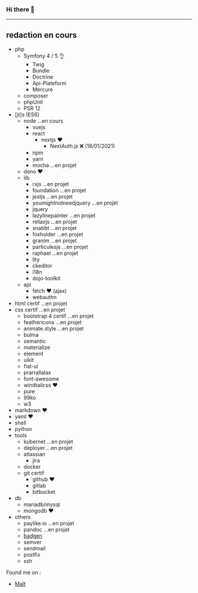 ### Hi there 👋 
-----
redaction en cours
-----
- php
    - Symfony 4 / 5 👌
        - Twig
        - Bundle
        - Doctrine
        - Api-Plateform
        - Mercure
    - composer
    - phpUnit
    - PSR 12
- [jt]s (ES6)
    - node ...en cours
        - vuejs
        - react
            - nextjs ♥️
                - NextAuth.js ❌ (18/01/2021)
        - npm
        - yarn
        - mocha ...en projet
    - deno ♥️
    - lib
        - rxjs ...en projet
        - foundation ...en projet
        - jestjs ...en projet
        - youmightnotneedjquery ...en projet
        - jquery
        - lazylinepainter ...en projet
        - rellaxjs ...en projet
        - snabbt ...en projet
        - foxholder ...en projet
        - granim ...en projet
        - particulesjs ...en projet
        - raphael ...en projet
        - lity
        - ckeditor
        - i18n
        - dojo-toolkit
    - api
        - fetch ♥️ (ajax)
        - webauthn
- html certif ...en projet
- css certif ...en projet
    - bootstrap 4 certif ...en projet
    - feathericons ...en projet
    - animate.style ...en projet
    - bulma
    - semantic
    - materialize
    - element
    - uikit
    - flat-ui
    - prarrallalax
    - font-awesome
    - windtailcss ♥️
    - pure
    - 99ko
    - w3
- markdown ♥️
- yaml ♥️
- shell
- python
- tools
    - kubernet ...en projet
    - deployer ...en projet
    - atlassian
        - jira
    - docker
    - git certif
        - github ♥️
        - gitlab
        - bitbucket
- db
    - mariadb/mysql
    - mongodb ♥️
- others
    - paylike.io ...en projet
    - pandoc ...en projet
    - [badgen](https://badgen.net/)
    - semver
    - sendmail
    - postfix
    - ssh
    
    
Found me on :

- [Malt](https://www.malt.fr/profile/damienmillet)
